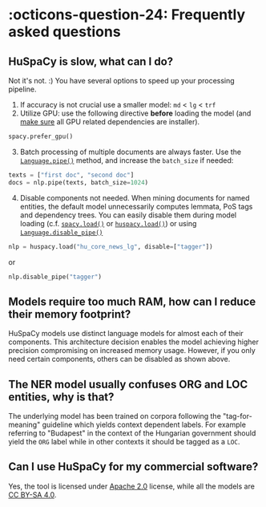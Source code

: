 <!--pytest-codeblocks:skipfile-->

# :octicons-question-24: Frequently asked questions

## HuSpaCy is slow, what can I do?

Not it's not. :) You have several options to speed up your processing pipeline.

1. If accuracy is not crucial use a smaller model: `md` < `lg` < `trf`
2. Utilize GPU: use the following directive **before** loading the model (and [make sure](https://spacy.io/usage#gpu) all GPU related dependencies are installer).

```python
spacy.prefer_gpu()
```

3. Batch processing of multiple documents are always faster. Use the [`Language.pipe()`](https://spacy.io/api/language#pipe) method, and increase the `batch_size` if needed:

```python
texts = ["first doc", "second doc"]
docs = nlp.pipe(texts, batch_size=1024)
   ```

4. Disable components not needed. When mining documents for named entities, the default model unnecessarily computes lemmata, PoS tags and dependency trees. You can easily disable them during model loading (c.f. [`spacy.load()`](https://spacy.io/api/top-level/#spacy.load) or [`huspacy.load()`](/reference/huspacy/__init__/#huspacy.load)) or using [`Language.disable_pipe()`](https://spacy.io/api/language/#disable_pipe)

```python
nlp = huspacy.load("hu_core_news_lg", disable=["tagger"])
```

or

```python
nlp.disable_pipe("tagger")
```

## Models require too much RAM, how can I reduce their memory footprint?

HuSpaCy models use distinct language models for almost each of their components. This architecture decision enables the model achieving higher precision compromising on increased memory usage. However, if you only need certain components, others can be disabled as shown above.
   
## The NER model usually confuses ORG and LOC entities, why is that?

The underlying model has been trained on corpora following the "tag-for-meaning" guideline which yields context dependent labels. For example referring to "Budapest" in the context of the Hungarian government should yield the `ORG` label while in other contexts it should be tagged as a `LOC`.

## Can I use HuSpaCy for my commercial software?

Yes, the tool is licensed under [Apache 2.0](https://www.apache.org/licenses/LICENSE-2.0) license, while all the models are [CC BY-SA 4.0](https://creativecommons.org/licenses/by-sa/4.0/).
